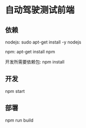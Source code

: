 # 自动驾驶测试前端

## 依赖

nodejs: sudo apt-get install -y nodejs

npm: apt-get install npm

开发所需要依赖包: npm install

## 开发
npm start

## 部署
npm run build


